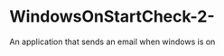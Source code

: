 WindowsOnStartCheck-2-
======================

An application that sends an email when windows is on
